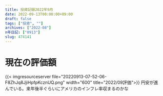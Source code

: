 ```yaml
---
title: 投資記録2022年9月
date: 2022-09-13T00:00:00+09:00
draft: false
tags: ["投資", ""]
archives: ["2022-08"]
n年日記: ["0913"]
slug: 474141
---
```

# 現在の評価額
{{< imgresourceserver file="20220913-07-52-06-F8ZhJq8JjiHpfpKcznUQ.png" width="600" title="2022/09評価">}}
円安が進んでいる。来年後半ぐらいにアメリカのインフレ率収まるのかな